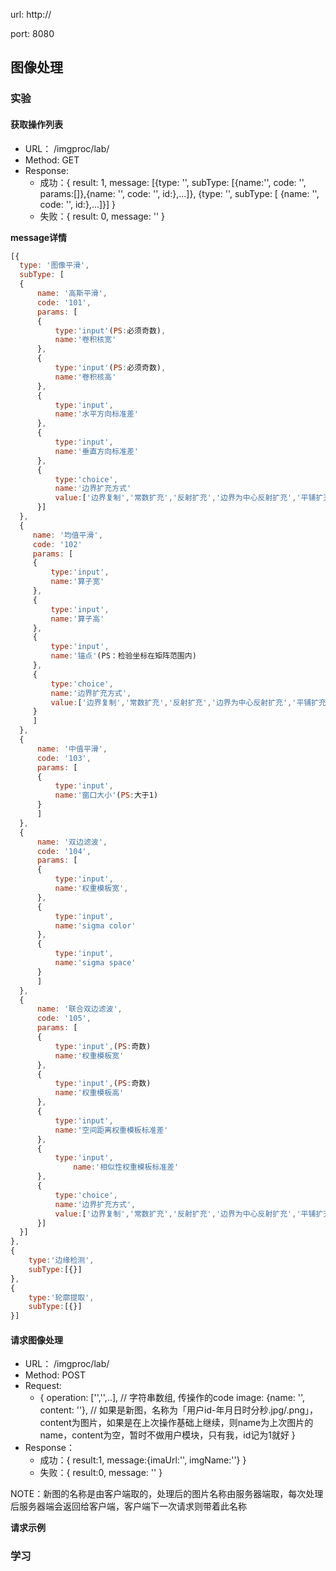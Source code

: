url: http://

port: 8080

## 图像处理

### 实验

#### 获取操作列表
- URL： /imgproc/lab/
- Method: GET
- Response:
  - 成功：{
    result: 1,
    message: [{type: '', subType: [{name:'', code: '', params:[]},{name: '', code: '', id:},...]}, {type: '', subType: [ {name: '', code: '', id:},...]}]
  }
  - 失败：{
    result: 0,
    message: ''
  }

**message详情**
```JAVASCRIPT
[{
  type: '图像平滑',
  subType: [
  {
      name: '高斯平滑',
      code: '101',
      params: [
      {
          type:'input'(PS:必须奇数),
          name:'卷积核宽'
      },
      {
          type:'input'(PS:必须奇数),
          name:'卷积核高'
      },
      {
          type:'input',
          name:'水平方向标准差'
      },
      {
          type:'input',
          name:'垂直方向标准差'
      },
      {
          type:'choice',
          name:'边界扩充方式'
          value:['边界复制','常数扩充','反射扩充','边界为中心反射扩充','平铺扩充']
      }]
  },
  {
     name: '均值平滑',
     code: '102'
     params: [
     {
         type:'input',
         name:'算子宽'
     },
     {
         type:'input',
         name:'算子高'
     },
     {
         type:'input',
         name:'锚点'(PS：检验坐标在矩阵范围内)
     },
     {
         type:'choice',
         name:'边界扩充方式',
         value:['边界复制','常数扩充','反射扩充','边界为中心反射扩充','平铺扩充']
     }
     ]
  },
  {
      name: '中值平滑',
      code: '103',
      params: [
      {
          type:'input',
          name:'窗口大小'(PS:大于1)
      }
      ]
  },
  {
      name: '双边滤波',
      code: '104',
      params: [
      {
          type:'input',
          name:'权重模板宽',
      },
      {
          type:'input',
          name:'sigma color'
      },
      {
          type:'input',
          name:'sigma space'
      }
      ]
  },
  {
      name: '联合双边滤波',
      code: '105',
      params: [
      {
          type:'input',(PS:奇数)
          name:'权重模板宽'
      },
      {
          type:'input',(PS:奇数)
          name:'权重模板高'
      },
      {
          type:'input',
          name:'空间距离权重模板标准差'
      },
      {
          type:'input',
              name:'相似性权重模板标准差'
      },
      {
          type:'choice',
          name:'边界扩充方式',
          value:['边界复制','常数扩充','反射扩充','边界为中心反射扩充','平铺扩充']
      }]
  }]
},
{
    type:'边缘检测',
    subType:[{}]
},
{
    type:'轮廓提取',
    subType:[{}]
}]
```
#### 请求图像处理
- URL： /imgproc/lab/
- Method: POST
- Request:
  - {
    operation: ['','',..],   // 字符串数组, 传操作的code
    image: {name: '', content: ''},   // 如果是新图，名称为「用户id-年月日时分秒.jpg/.png」，content为图片，如果是在上次操作基础上继续，则name为上次图片的name，content为空，暂时不做用户模块，只有我，id记为1就好
  }
- Response：
  - 成功：{
    result:1,
    message:{imaUrl:'', imgName:''}
  }
  - 失败：{
    result:0,
    message: ''
  }

NOTE：新图的名称是由客户端取的，处理后的图片名称由服务器端取，每次处理后服务器端会返回给客户端，客户端下一次请求则带着此名称

**请求示例**

### 学习
